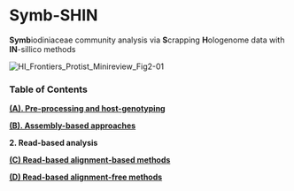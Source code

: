 # Symb-SHIN
**Symb**iodiniaceae community analysis via **S**crapping **H**ologenome data with **IN**-sillico methods

![HI_Frontiers_Protist_Minireview_Fig2-01](https://github.com/hisatakeishida/Symb-SHIN/assets/95674651/ae1944cc-79b6-479e-bb51-5748f651762d)

### Table of Contents

**[(A). Pre-processing and host-genotyping](A_preprocess_host.md)**

**[(B). Assembly-based approaches](1_Assembly-based.md)**

**2. Read-based analysis**

**[ (C) Read-based alignment-based methods](2.1_Read-based_alignment.md)**

**[ (D) Read-based alignment-free methods](2.2_Read-based_alignment-free.md)**


